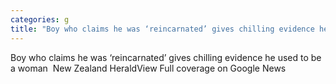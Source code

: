 ```yaml
---
categories: g
title: "Boy who claims he was ‘reincarnated’ gives chilling evidence he used to be a woman  New Zealand Herald"
---
```

Boy who claims he was ‘reincarnated’ gives chilling evidence he used to be a woman&nbsp;&nbsp;New Zealand HeraldView Full coverage on Google News